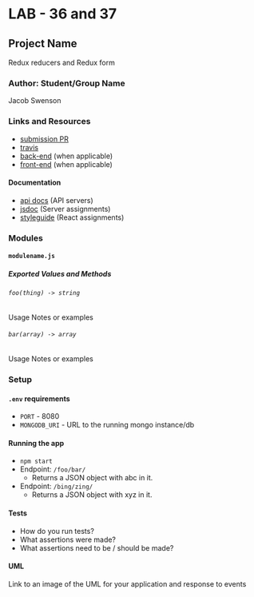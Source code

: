 # LAB - 36 and 37

## Project Name
Redux reducers and Redux form
### Author: Student/Group Name
Jacob Swenson
### Links and Resources
* [submission PR](https://github.com/DeltaVSwenson/lab-37/pull/1)
* [travis]()
* [back-end](http://xyz.com) (when applicable)
* [front-end](https://priceless-banach-e9d125.netlify.com/) (when applicable)

#### Documentation
* [api docs]() (API servers)
* [jsdoc](http://xyz.com) (Server assignments)
* [styleguide](http://xyz.com) (React assignments)

### Modules
#### `modulename.js`
##### Exported Values and Methods

###### `foo(thing) -> string`
Usage Notes or examples

###### `bar(array) -> array`
Usage Notes or examples

### Setup
#### `.env` requirements
* `PORT` - 8080
* `MONGODB_URI` - URL to the running mongo instance/db

#### Running the app
* `npm start`
* Endpoint: `/foo/bar/`
  * Returns a JSON object with abc in it.
* Endpoint: `/bing/zing/`
  * Returns a JSON object with xyz in it.
  
#### Tests
* How do you run tests?
* What assertions were made?
* What assertions need to be / should be made?

#### UML
Link to an image of the UML for your application and response to events